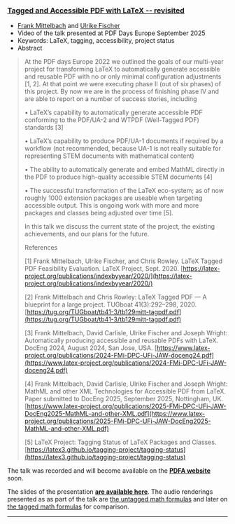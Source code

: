 

### [Tagged and Accessible PDF with LaTeX -- revisited](https://www.pdfa.org/presentation/)

+ [Frank Mittelbach]({{site.baseurl}}/about/team/#frank-mittelbach) and [Ulrike Fischer]({{site.baseurl}}/about/team/#ulrike-fischer)
+ Video of the talk presented at PDF Days Europe September 2025
+ Keywords: LaTeX, tagging, accessibility, project status
+ Abstract
> At the PDF days Europe 2022 we outlined the goals of our multi-year project for transforming LaTeX to automatically generate accessible and reusable PDF with no or only minimal configuration adjustments [1, 2]. At that point we were executing phase II (out of six phases) of this project. By now we are in the process of finishing phase IV and are able to report on a number of success stories, including
>
> • LaTeX’s capability to automatically generate accessible PDF conforming to the PDF/UA-2 and WTPDF (Well-Tagged PDF) standards [3]
>
> • LaTeX’s capability to produce PDF/UA-1 documents if required by a workflow (not recommended, because UA-1 is not really suitable for representing STEM documents with mathematical content)
>
> • The ability to automatically generate and embed MathML directly in the PDF to produce high-quality accessible STEM documents [4]
>
> • The successful transformation of the LaTeX eco-system; as of now roughly 1000 extension packages are useable when targeting accessible output. This is ongoing work with more and more packages and classes being adjusted over time [5].
>
>In this talk we discuss the current state of the project, the existing achievements, and our plans for the future.
>
>References
>
> [1] Frank Mittelbach, Ulrike Fischer, and Chris Rowley. LaTeX Tagged PDF Feasibility Evaluation. LaTeX Project, Sept. 2020. [https://latex-project.org/publications/indexbyyear/2020/](https://latex-project.org/publications/indexbyyear/2020/)
>
> [2] Frank Mittelbach and Chris Rowley: LaTeX Tagged PDF — A blueprint for a large project. TUGboat 41(3):292–298, 2020. [https://tug.org/TUGboat/tb41-3/tb129mitt-tagpdf.pdf](https://tug.org/TUGboat/tb41-3/tb129mitt-tagpdf.pdf)
>
> [3] Frank Mittelbach, David Carlisle, Ulrike Fischer and Joseph Wright: Automatically producing accessible and reusable PDFs with LaTeX. DocEng 2024, August 2024, San Jose, USA. [https://www.latex-project.org/publications/2024-FMi-DPC-UFi-JAW-doceng24.pdf](https://www.latex-project.org/publications/2024-FMi-DPC-UFi-JAW-doceng24.pdf)
>
> [4] Frank Mittelbach, David Carlisle, Ulrike Fischer and Joseph Wright: MathML and other XML Technologies for Accessible PDF from LaTeX. Paper submitted to DocEng 2025, September 2025, Nottingham, UK. [https://www.latex-project.org/publications/2025-FMi-DPC-UFi-JAW-DocEng2025-MathML-and-other-XML.pdf](https://www.latex-project.org/publications/2025-FMi-DPC-UFi-JAW-DocEng2025-MathML-and-other-XML.pdf)
>
> [5] LaTeX Project: Tagging Status of LaTeX Packages and Classes. [https://latex3.github.io/tagging-project/tagging-status](https://latex3.github.io/tagging-project/tagging-status)


The talk was recorded and will become available on the [**PDFA website**](https://www.pdfa.org/presentation/tagged-and-accessible-pdf-with-latex/) soon.

The slides of the presentation [**are available here**]({{site.baseurl}}/publications/2025-FMi-UFi-PDFA-talk.pdf).
The audio renderings presented as as part of the talk are [the untagged math formulas]({{site.baseurl}}/publications/2025-FMi-UFi-PDFA-untagged-math-audio.m4a) and later on [the tagged math formulas]({{site.baseurl}}/publications/2025-FMi-UFi-PDFA-tagged-math-clearspeak-audio.m4a) for comparison.

***

